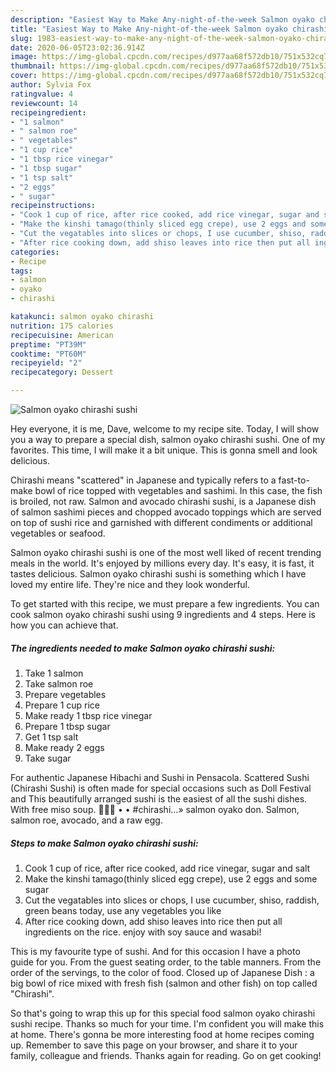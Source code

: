 ```yaml
---
description: "Easiest Way to Make Any-night-of-the-week Salmon oyako chirashi sushi"
title: "Easiest Way to Make Any-night-of-the-week Salmon oyako chirashi sushi"
slug: 1983-easiest-way-to-make-any-night-of-the-week-salmon-oyako-chirashi-sushi
date: 2020-06-05T23:02:36.914Z
image: https://img-global.cpcdn.com/recipes/d977aa68f572db10/751x532cq70/salmon-oyako-chirashi-sushi-recipe-main-photo.jpg
thumbnail: https://img-global.cpcdn.com/recipes/d977aa68f572db10/751x532cq70/salmon-oyako-chirashi-sushi-recipe-main-photo.jpg
cover: https://img-global.cpcdn.com/recipes/d977aa68f572db10/751x532cq70/salmon-oyako-chirashi-sushi-recipe-main-photo.jpg
author: Sylvia Fox
ratingvalue: 4
reviewcount: 14
recipeingredient:
- "1 salmon"
- " salmon roe"
- " vegetables"
- "1 cup rice"
- "1 tbsp rice vinegar"
- "1 tbsp sugar"
- "1 tsp salt"
- "2 eggs"
- " sugar"
recipeinstructions:
- "Cook 1 cup of rice, after rice cooked, add rice vinegar, sugar and salt"
- "Make the kinshi tamago(thinly sliced egg crepe), use 2 eggs and some sugar"
- "Cut the vegatables into slices or chops, I use cucumber, shiso, raddish, green beans today, use any vegetables you like"
- "After rice cooking down, add shiso leaves into rice then put all ingredients on the rice. enjoy with soy sauce and wasabi!"
categories:
- Recipe
tags:
- salmon
- oyako
- chirashi

katakunci: salmon oyako chirashi 
nutrition: 175 calories
recipecuisine: American
preptime: "PT39M"
cooktime: "PT60M"
recipeyield: "2"
recipecategory: Dessert

---
```



![Salmon oyako chirashi sushi](https://img-global.cpcdn.com/recipes/d977aa68f572db10/751x532cq70/salmon-oyako-chirashi-sushi-recipe-main-photo.jpg)

Hey everyone, it is me, Dave, welcome to my recipe site. Today, I will show you a way to prepare a special dish, salmon oyako chirashi sushi. One of my favorites. This time, I will make it a bit unique. This is gonna smell and look delicious.

Chirashi means &#34;scattered&#34; in Japanese and typically refers to a fast-to-make bowl of rice topped with vegetables and sashimi. In this case, the fish is broiled, not raw. Salmon and avocado chirashi sushi, is a Japanese dish of salmon sashimi pieces and chopped avocado toppings which are served on top of sushi rice and garnished with different condiments or additional vegetables or seafood.

Salmon oyako chirashi sushi is one of the most well liked of recent trending meals in the world. It's enjoyed by millions every day. It's easy, it is fast, it tastes delicious. Salmon oyako chirashi sushi is something which I have loved my entire life. They're nice and they look wonderful.


To get started with this recipe, we must prepare a few ingredients. You can cook salmon oyako chirashi sushi using 9 ingredients and 4 steps. Here is how you can achieve that.

<!--inarticleads1-->

##### The ingredients needed to make Salmon oyako chirashi sushi:

1. Take 1 salmon
1. Take  salmon roe
1. Prepare  vegetables
1. Prepare 1 cup rice
1. Make ready 1 tbsp rice vinegar
1. Prepare 1 tbsp sugar
1. Get 1 tsp salt
1. Make ready 2 eggs
1. Take  sugar


For authentic Japanese Hibachi and Sushi in Pensacola. Scattered Sushi (Chirashi Sushi) is often made for special occasions such as Doll Festival and This beautifully arranged sushi is the easiest of all the sushi dishes. With free miso soup. 🍣🍣🍣 • • #chirashi…» salmon oyako don. Salmon, salmon roe, avocado, and a raw egg. 

<!--inarticleads2-->

##### Steps to make Salmon oyako chirashi sushi:

1. Cook 1 cup of rice, after rice cooked, add rice vinegar, sugar and salt
1. Make the kinshi tamago(thinly sliced egg crepe), use 2 eggs and some sugar
1. Cut the vegatables into slices or chops, I use cucumber, shiso, raddish, green beans today, use any vegetables you like
1. After rice cooking down, add shiso leaves into rice then put all ingredients on the rice. enjoy with soy sauce and wasabi!


This is my favourite type of sushi. And for this occasion I have a photo guide for you. From the guest seating order, to the table manners. From the order of the servings, to the color of food. Closed up of Japanese Dish : a big bowl of rice mixed with fresh fish (salmon and other fish) on top called &#34;Chirashi&#34;. 

So that's going to wrap this up for this special food salmon oyako chirashi sushi recipe. Thanks so much for your time. I'm confident you will make this at home. There's gonna be more interesting food at home recipes coming up. Remember to save this page on your browser, and share it to your family, colleague and friends. Thanks again for reading. Go on get cooking!
